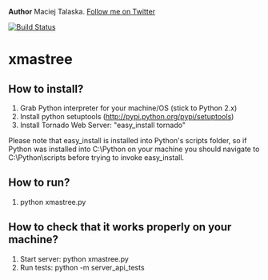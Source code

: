 **Author** Maciej Talaska. [Follow me on Twitter][twitter]

[![Build Status](https://secure.travis-ci.org/MaciekTalaska/xmastree.png?branch=master)](https://travis-ci.org/MaciekTalaska/xmastree)


xmastree 
========

How to install?
---------------
1. Grab Python interpreter for your machine/OS (stick to Python 2.x)
2. Install python setuptools (http://pypi.python.org/pypi/setuptools)
3. Install Tornado Web Server: "easy_install tornado"

Please note that easy_install is installed into Python's scripts 
folder, so if Python was installed into C:\Python on your machine
you should navigate to C:\Python\scripts before trying to invoke
easy_install.

How to run?
-----------
1. python xmastree.py


How to check that it works properly on your machine?
----------------------------------------------------
1. Start server: python xmastree.py
2. Run tests: python -m server_api_tests

[twitter]: https://twitter.com/MaciekTalaska
